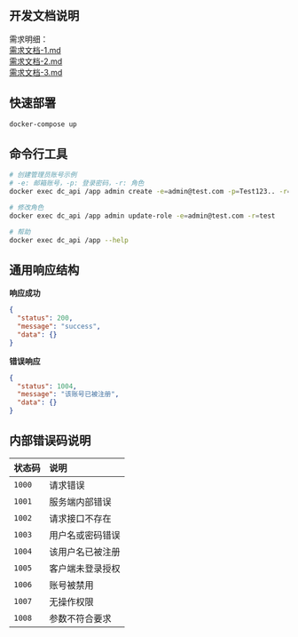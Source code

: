 ## 开发文档说明
需求明细：  
[需求文档-1.md](./docs/初级需求-1.md)  
[需求文档-2.md](./docs/初级需求-2.md)  
[需求文档-3.md](./docs/初级需求-3.md)  

## 快速部署
```bash
docker-compose up
```

## 命令行工具
```bash
# 创建管理员账号示例
# -e: 邮箱账号，-p: 登录密码，-r: 角色
docker exec dc_api /app admin create -e=admin@test.com -p=Test123.. -r=manager

# 修改角色
docker exec dc_api /app admin update-role -e=admin@test.com -r=test

# 帮助
docker exec dc_api /app --help
```

## 通用响应结构
**响应成功**
```json
{
  "status": 200,
  "message": "success",
  "data": {}
}
```

**错误响应**
```json
{
  "status": 1004,
  "message": "该账号已被注册",
  "data": {}
}
```

## 内部错误码说明
| 状态码    | 说明       |
|:-------|:---------|
| `1000` | 请求错误     |
| `1001` | 服务端内部错误  |
| `1002` | 请求接口不存在  |
| `1003` | 用户名或密码错误 |
| `1004` | 该用户名已被注册 |
| `1005` | 客户端未登录授权 |
| `1006` | 账号被禁用    |
| `1007` | 无操作权限    |
| `1008` | 参数不符合要求  |